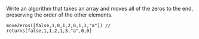 Write an algorithm that takes an array and moves all of the zeros to the end, preserving the order of the other elements.

````
moveZeros([false,1,0,1,2,0,1,3,"a"]) // returns[false,1,1,2,1,3,"a",0,0]
````